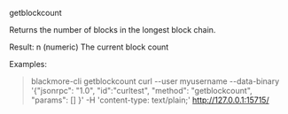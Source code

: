 getblockcount

Returns the number of blocks in the longest block chain.

Result:
n    (numeric) The current block count

Examples:
> blackmore-cli getblockcount 
> curl --user myusername --data-binary '{"jsonrpc": "1.0", "id":"curltest", "method": "getblockcount", "params": [] }' -H 'content-type: text/plain;' http://127.0.0.1:15715/

